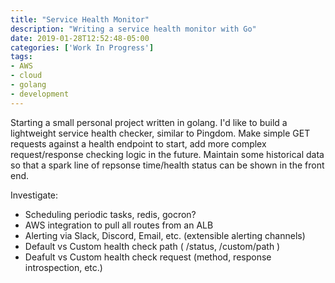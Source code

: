 ```yaml
---
title: "Service Health Monitor"
description: "Writing a service health monitor with Go"
date: 2019-01-28T12:52:48-05:00
categories: ['Work In Progress']
tags:
- AWS
- cloud
- golang
- development
---
```


Starting a small personal project written in golang. I'd like to build a lightweight
 service health checker, similar to Pingdom. Make simple GET requests against a health
 endpoint to start, add more complex request/response checking logic in the future.
Maintain some historical data so that a spark line of repsonse time/health status can be
 shown in the front end.

Investigate:

- Scheduling periodic tasks, redis, gocron?
- AWS integration to pull all routes from an ALB
- Alerting via Slack, Discord, Email, etc. (extensible alerting channels)
- Default vs Custom health check path ( /status, /custom/path )
- Deafult vs Custom health check request (method, response introspection, etc.)
